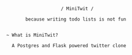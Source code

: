 
                        / MiniTwit /

           because writing todo lists is not fun


    ~ What is MiniTwit?

      A Postgres and Flask powered twitter clone
